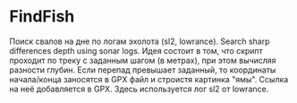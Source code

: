 # FindFish
Поиск свалов на дне по логам эхолота (sl2, lowrance). Search sharp differences depth using sonar logs.
Идея состоит в том, что скрипт проходит по треку с заданным шагом (в метрах), при этом вычисляя разности глубин. Если перепад превышает заданный, то координаты начала/конца заносятся в GPX файл и строистя картинка "ямы". Ссылка на неё добавляется в GPX. Здесь используется лог sl2 от lowrance.
